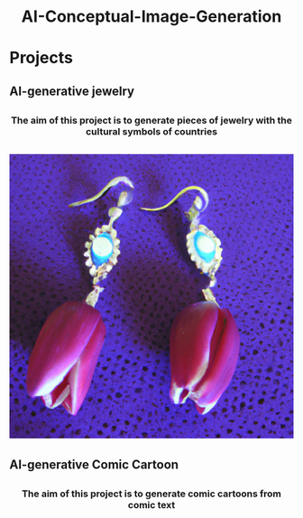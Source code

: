 # <h1 align="center">AI-Conceptual-Image-Generation</h1>
# Projects
## AI-generative jewelry
## <h3 align="center">The aim of this project is to generate pieces of jewelry with the cultural symbols of countries</h3>
![earring with tulips](https://github.com/sahar119/AI-Conceptual-Image-Generation/blob/main/images/tulip.png)
---
## AI-generative Comic Cartoon
## <h3 align="center">The aim of this project is to generate comic cartoons from comic text</h3>
